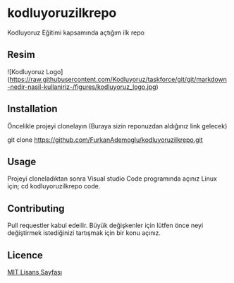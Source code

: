 # kodluyoruzilkrepo
Kodluyoruz Eğitimi kapsamında açtığım ilk repo

## Resim

![Kodluyoruz Logo] (https://raw.githubusercontent.com/Kodluyoruz/taskforce/git/git/markdown-nedir-nasil-kullaniriz-/figures/kodluyoruz_logo.jpg)

## Installation 

Öncelikle projeyi clonelayın (Buraya sizin reponuzdan aldığınız link gelecek)

git clone https://github.com/FurkanAdemoglu/kodluyoruzilkrepo.git

## Usage

Projeyi cloneladıktan sonra Visual studio Code programında açınız
Linux için;
cd kodluyoruzilkrepo
code.

## Contributing 

Pull requestler kabul edeilir. Büyük değişkenler için lütfen önce neyi değiştirmek istediğinizi tartışmak için bir konu açınız.

## Licence

[MIT Lisans Sayfası](https://choosealicense.com/licenses/mit/)


